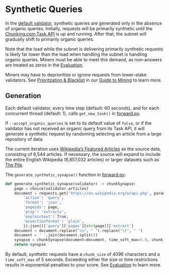 # Synthetic Queries

In the [default validator](./validator.md), synthetic queries are generated only in the absence of organic queries. Initially, requests will be primarily synthetic until the [Chunking.com Task API](./organic.md) is up and running. After that, the subnet will gradually shift to primarily organic queries.

Note that the load while the subnet is delivering primarily synthetic requests is likely far lower than the load when handling the subnet is handling organic queries. Miners must be able to meet this demand, as non-answers are treated as zeros in the [Evaluation](./evaluation.md). 

Miners may have to deprioritize or ignore requests from lower-stake validators. See [Prioritzation & Blacklist](./miner_guide.md/#prioritzation--blacklist) in our [Guide to Mining](./miner_guide.md) to learn more.

## Generation

Each default validator, every time step (default: 60 seconds), and for each concurrent thread (default: 1), calls ```get_new_task()``` in [forward.py](../chunking/validator/forward.py).

If ```--accept_organic_queries``` is set to its default value of ```false```, or if the validator has not received an organic query from its Task API, it will generate a synthetic request by randoming selecting an article from a large repository of data.

The current iteration uses [Wikipedia’s Featured Articles](https://en.wikipedia.org/wiki/Wikipedia:Featured_articles) as the source data, consisting of 6,544 articles. If necessary, the source will expand to include the entire English Wikipedia (6,857,032 articles) or larger datasets such as [The Pile](https://pile.eleuther.ai/).

The ```generate_synthetic_synapse()``` function in [forward.py](../chunking/validator/forward.py):

```python
def generate_synthetic_synapse(validator) -> chunkSynapse:
    page = choice(validator.articles)
    document = requests.get('https://en.wikipedia.org/w/api.php', params={
        'action': 'query',
        'format': 'json',
        'pageids': page,
        'prop': 'extracts',
        'explaintext': True,
        'exsectionformat': 'plain',
        }).json()['query']['pages'][str(page)]['extract']
    document = document.replace("\n", " ").replace("\t", " ")
    document = ' '.join(document.split())
    synapse = chunkSynapse(document=document, time_soft_max=5.0, chunk_size=4096)
    return synapse
```

By default, synthetic requests have a ```chunk_size``` of 4096 characters and a ```time_soft_max``` of 5 seconds. Exceeding either the size or time restrictions results in exponential penalties to your score. See [Evaluation](./evaluation.md) to learn more.
